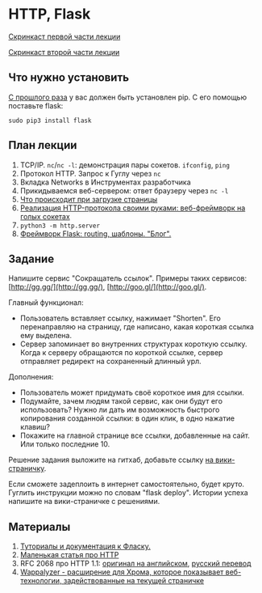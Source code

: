 HTTP, Flask
======================

[Скринкаст первой части лекции](http://www.youtube.com/watch?v=pOqNIscqKkk)

[Скринкаст второй части лекции](http://www.youtube.com/watch?v=dkrRTqVC3_U)

Что нужно установить
--------

[С прошлого раза](../03-python) у вас должен быть установлен pip. С его помощью поставьте flask:

    sudo pip3 install flask


План лекции
-------

1. TCP/IP. `nc`/`nc -l`: демонстрация пары сокетов. `ifconfig`, `ping`
2. Протокол HTTP. Запрос к Гуглу через `nc`
3. Вкладка Networks в Инструментах разработчика
3. Прикидываемся веб-сервером: ответ браузеру через `nc -l`
1. [Что происходит при загрузке страницы](http://friendlybit.com/css/rendering-a-web-page-step-by-step/)
2. [Реализация HTTP-протокола своими руками: веб-фреймворк на голых сокетах](https://github.com/vpavlenko/reinhardt)
4. `python3 -m http.server`
4. [Фреймворк Flask: routing, шаблоны. "Блог".](blog)


Задание
------

Напишите сервис "Сокращатель ссылок". Примеры таких сервисов: [http://gg.gg/](http://gg.gg/), [http://goo.gl/](http://goo.gl/).

Главный функционал:
- Пользователь вставляет ссылку, нажимает "Shorten". Его перенаправляю на страницу, где написано, какая короткая ссылка ему выделена.
- Сервер запоминает во внутренних структурах короткую ссылку. Когда к серверу обращаются по короткой ссылке, сервер отправляет редирект на сохраненный длинный урл.

Дополнения:
- Пользователь может придумать своё короткое имя для ссылки.
- Подумайте, зачем людям такой сервис, как они будут его использовать? Нужно ли дать им возможность быстрого копирования созданной ссылки: в один клик, в одно нажатие клавиш?
- Покажите на главной странице все ссылки, добавленные на сайт. Или только последние 10.

Решение задания выложите на гитхаб, добавьте ссылку [на вики-страничку](https://github.com/vpavlenko/web-programming/wiki/%D0%A0%D0%B5%D1%88%D0%B5%D0%BD%D0%B8%D1%8F-%D0%BA-%D0%B7%D0%B0%D0%BD%D1%8F%D1%82%D0%B8%D1%8E-4:-%D1%81%D0%BE%D0%BA%D1%80%D0%B0%D1%89%D0%B0%D1%82%D0%B5%D0%BB%D1%8C-%D1%81%D1%81%D1%8B%D0%BB%D0%BE%D0%BA).

Если сможете задеплоить в интернет самостоятельно, будет круто. Гуглить инструкции можно по словам "flask deploy". Истории успеха напишите на вики-страничке с решениями.


Материалы
-------------------
1. [Туториалы и документация к Фласку.](http://flask.pocoo.org/docs/0.10/)
2. [Маленькая статья про HTTP](http://habrahabr.ru/post/215117/)
3. RFC 2068 про HTTP 1.1: [оригинал на английском](https://www.ietf.org/rfc/rfc2068.txt), [русский перевод](http://www.lib.ru/WEBMASTER/rfc2068/)
4. [Wappalyzer - расширение для Хрома, которое показывает веб-технологии, задействованные на текущей страничке](https://wappalyzer.com/)
